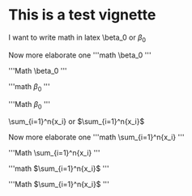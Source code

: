 # This is a test vignette
I want to write math in latex
\beta_0 or $\beta_0$

Now  more elaborate one
'''math
\beta_0
'''

'''Math
\beta_0
'''

'''math
$\beta_0$
'''

'''Math
$\beta_0$
'''


\sum_{i=1}^n{x_i} or $\sum_{i=1}^n{x_i}$

Now  more elaborate one
'''math
\sum_{i=1}^n{x_i}
'''

'''Math
\sum_{i=1}^n{x_i}
'''

'''math
$\sum_{i=1}^n{x_i}$
'''

'''Math
$\sum_{i=1}^n{x_i}$
'''
